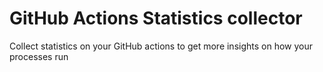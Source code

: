 # GitHub Actions Statistics collector

Collect statistics on your GitHub actions to get more insights on how your processes run

